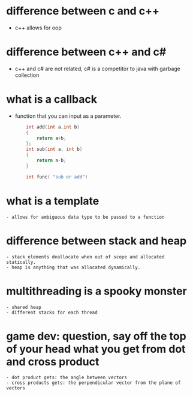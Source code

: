 # difference between c and c++
- c++ allows for oop
# difference between c++ and c#
 - c++ and c# are not related, c# is a competitor to java with garbage collection
# what is a callback
 - function that you can input as a parameter. 
    ```c++
        int add(int a,int b)
        {
            return a+b;
        };
        int sub(int a, int b)
        {
            return a-b;
        }

        int func( "sub or add")
    
    ```

# what is a template
    - allows for ambiguous data type to be passed to a function

# difference between stack and heap
    - stack elements deallocate when out of scope and allocated statically.
    - heap is anything that was allocated dynamically.

# multithreading is a spooky monster
    - shared heap
    - different stacks for each thread

# game dev: question, say off the top of your head what you get from dot and cross product
    - dot product gets: the angle between vectors
    - cross products gets: the perpendicular vector from the plane of vectors


